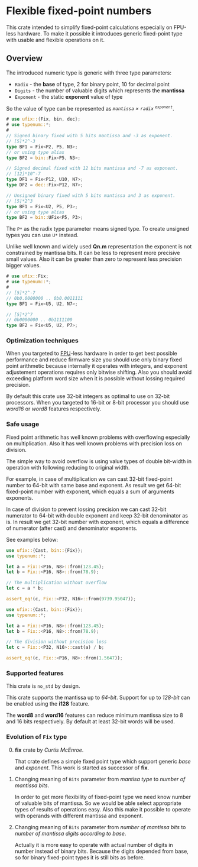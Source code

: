 # Flexible fixed-point numbers

This crate intended to simplify fixed-point calculations especially on FPU-less hardware.
To make it possible it introduces generic fixed-point type with usable and flexible operations on it.

## Overview

The introduced numeric type is generic with three type parameters:

* `Radix` - the __base__ of type, 2 for binary point, 10 for decimal point
* `Digits` - the number of valuable digits which represents the __mantissa__
* `Exponent` - the static __exponent__ value of type

So the value of type can be represented as _`mantissa` × `radix` <sup>`exponent`</sup>_.

```rust
# use ufix::{Fix, bin, dec};
# use typenum::*;
#
// Signed binary fixed with 5 bits mantissa and -3 as exponent.
// [5]*2^-3
type BF1 = Fix<P2, P5, N3>;
// or using type alias
type BF2 = bin::Fix<P5, N3>;

// Signed decimal fixed with 12 bits mantissa and -7 as exponent.
// [12]*10^-7
type DF1 = Fix<P12, U10, N7>;
type DF2 = dec::Fix<P12, N7>;

// Unsigned binary fixed with 5 bits mantissa and 3 as exponent.
// [5]*2^3
type BF1 = Fix<U2, P5, P3>;
// or using type alias
type BF2 = bin::UFix<P5, P3>;
```

The `P*` as the radix type parameter means signed type. To create unsigned types you can use `U*` instead.

Unlike well known and widely used __Qn.m__ representation the exponent is not constrained by mantissa bits. It can be less to represent more precisive small values. Also it can be greater than zero to represent less precision bigger values.

```rust
# use ufix::Fix;
# use typenum::*;
#
// [5]*2^-7
// 0b0.0000000 .. 0b0.0011111
type BF1 = Fix<U5, U2, N7>;

// [5]*2^7
// 0b0000000 .. 0b1111100
type BF2 = Fix<U5, U2, P7>;
```

### Optimization techniques

When you targeted to [FPU](https://en.wikipedia.org/wiki/Floating-point_unit)-less hardware in order to get best possible performance and reduce firmware size you should use only binary fixed point arithmetic because internally it operates with integers, and exponent adjustement operations requires only bitwise shifting. Also you should avoid exceeding platform word size when it is possible without lossing required precision.

By default this crate use 32-bit integers as optimal to use on 32-bit processors. When you targeted to 16-bit or 8-bit processor you should use *word16* or *word8* features respectively.

### Safe usage

Fixed point arithmetic has well known problems with overflowing especially on multiplication. Also it has well known problems with precision loss on division.

The simple way to avoid overflow is using value types of double bit-width in operation with following reducing to original width.

For example, in case of multiplication we can cast 32-bit fixed-point number to 64-bit with same base and exponent. As result we get 64-bit fixed-point number with exponent, which equals a sum of arguments exponents.

In case of division to prevent lossing precision we can cast 32-bit numerator to 64-bit with double exponent and keep 32-bit denominator as is. In result we get 32-bit number with exponent, which equals a difference of numerator (after cast) and denominator exponents.

See examples below:

```rust
use ufix::{Cast, bin::{Fix}};
use typenum::*;

let a = Fix::<P16, N8>::from(123.45);
let b = Fix::<P16, N8>::from(78.9);

// The multiplication without overflow
let c = a * b;

assert_eq!(c, Fix::<P32, N16>::from(9739.95047));
```

```rust
use ufix::{Cast, bin::{Fix}};
use typenum::*;

let a = Fix::<P16, N8>::from(123.45);
let b = Fix::<P16, N8>::from(78.9);

// The division without precision loss
let c = Fix::<P32, N16>::cast(a) / b;

assert_eq!(c, Fix::<P16, N8>::from(1.5647));
```

### Supported features

This crate is `no_std` by design.

This crate supports the mantissa up to _64-bit_. Support for up to _128-bit_ can be enabled using the __i128__ feature.

The __word8__ and __word16__ features can reduce minimum mantissa size to 8 and 16 bits respectively. By default at least 32-bit words will be used.

### Evolution of `Fix` type

0. **fix** crate by _Curtis McEnroe_.

   That crate defines a simple fixed point type which support generic *base* and *exponent*.
   This work is started as successor of **fix**.

1. Changing meaning of `Bits` parameter from *mantisa type* to *number of mantissa bits*.

   In order to get more flexibility of fixed-point type we need know number of valuable bits of mantissa.
   So we would be able select appropriate types of results of operations easy.
   Also this make it possible to operate with operands with different mantissa and exponent.

2. Changing meaning of `Bits` parameter from *number of mantissa bits* to *number of mantissa digits according to base*.

   Actually it is more easy to operate with actual number of digits in number instead of binary bits.
   Because the digits depended from base, so for binary fixed-point types it is still bits as before.
